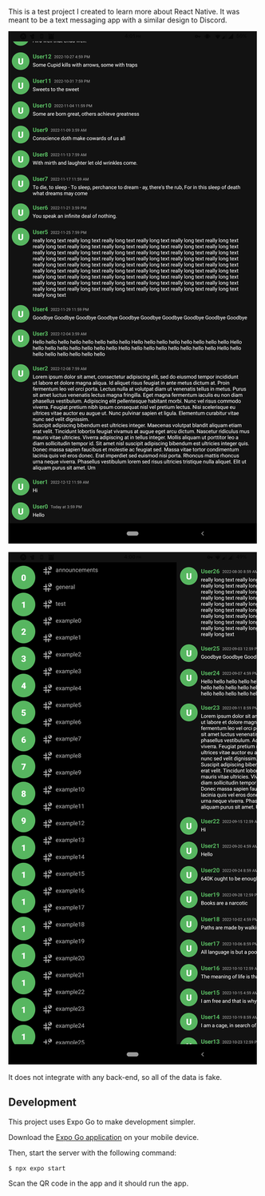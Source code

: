 This is a test project I created to learn more about React Native. It was meant to be a text messaging app with a similar design to Discord.

![Screenshot of the application](https://github.com/abb128/rapp/blob/main/screenshot1.png?raw=true)

![Screenshot of the application](https://github.com/abb128/rapp/blob/main/screenshot2.png?raw=true)

It does not integrate with any back-end, so all of the data is fake.

## Development
This project uses Expo Go to make development simpler.

Download the [Expo Go application](https://expo.dev/expo-go) on your mobile device.

Then, start the server with the following command:
```
$ npx expo start
```

Scan the QR code in the app and it should run the app.
